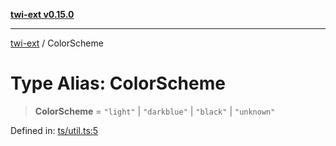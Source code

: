 [**twi-ext v0.15.0**](../README.md)

***

[twi-ext](../README.md) / ColorScheme

# Type Alias: ColorScheme

> **ColorScheme** = `"light"` \| `"darkblue"` \| `"black"` \| `"unknown"`

Defined in: [ts/util.ts:5](https://github.com/Robot-Inventor/twi-ext/blob/7628f034c80ad423e858393d32ec5e16e5e017f8/src/ts/util.ts#L5)
